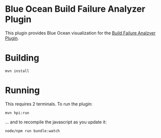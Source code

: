# Blue Ocean Build Failure Analyzer Plugin

This plugin provides Blue Ocean visualization for the [Build Failure Analzyer Plugin](https://github.com/jenkinsci/build-failure-analyzer-plugin).

# Building

```
mvn install
```

# Running

This requires 2 terminals. To run the plugin:

```
mvn hpi:run
```

... and to recompile the javascript as you update it:

```
node/npm run bundle:watch
```
